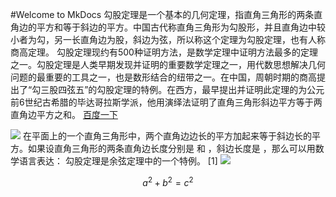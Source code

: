 #Welcome to MkDocs
勾股定理是一个基本的几何定理，指直角三角形的两条直角边的平方和等于斜边的平方。中国古代称直角三角形为勾股形，并且直角边中较小者为勾，另一长直角边为股，斜边为弦，所以称这个定理为勾股定理，也有人称商高定理。
勾股定理现约有500种证明方法，是数学定理中证明方法最多的定理之一。勾股定理是人类早期发现并证明的重要数学定理之一，用代数思想解决几何问题的最重要的工具之一，也是数形结合的纽带之一。在中国，周朝时期的商高提出了“勾三股四弦五”的勾股定理的特例。在西方，最早提出并证明此定理的为公元前6世纪古希腊的毕达哥拉斯学派，他用演绎法证明了直角三角形斜边平方等于两直角边平方之和。
[百度一下](https://baike.baidu.com/)

![](/img/gougu.png)
 在平面上的一个直角三角形中，两个直角边边长的平方加起来等于斜边长的平方。如果设直角三角形的两条直角边长度分别是
和
，斜边长度是
，那么可以用数学语言表达：
勾股定理是余弦定理中的一个特例。 [1] 
![](https://timgsa.baidu.com/timg?image&quality=80&size=b9999_10000&sec=1583152586514&di=09161e8f37f767db3fecfc450748474f&imgtype=0&src=http%3A%2F%2Fpic.baike.soso.com%2Fp%2F20090101%2F20090101120000-105284.jpg)


$$
a^2 + b^2 = c^2 
$$


<script id="MathJax-script" async
  src="https://cdn.jsdelivr.net/npm/mathjax@3.0.0/es5/tex-mml-chtml.js">
</script>
<script>
MathJax = {
  tex: {
    inlineMath: [['$', '$'], ['\\(', '\\)']]
  }
};
</script>